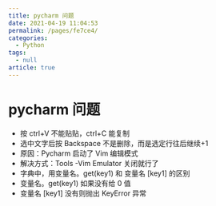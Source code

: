 ```yaml
---
title: pycharm 问题
date: 2021-04-19 11:04:53
permalink: /pages/fe7ce4/
categories: 
  - Python
tags: 
  - null
article: true
---
```

# pycharm 问题

- 按 ctrl+V 不能贴贴，ctrl+C 能复制
- 选中文字后按 Backspace 不是删除，而是选定行往后继续+1
- 原因：Pycharm 启动了 Vim 编辑模式
- 解决方式：Tools -Vim Emulator  关闭就行了
- 字典中，用变量名。get(key1) 和 变量名 [key1] 的区别
- 变量名。get(key1) 如果没有给 0 值
- 变量名 [key1] 没有则抛出 KeyError 异常
